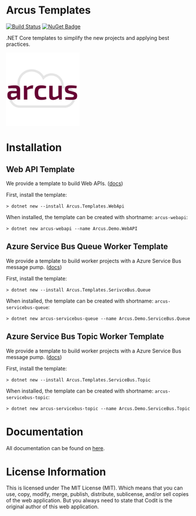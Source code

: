 # Arcus Templates
[![Build Status](https://dev.azure.com/codit/Arcus/_apis/build/status/Commit%20builds/CI%20-%20Arcus.Templates?branchName=master)](https://dev.azure.com/codit/Arcus/_build/latest?definitionId=765&branchName=master)
[![NuGet Badge](https://buildstats.info/nuget/Arcus.Templates.WebApi?includePreReleases=true)](https://www.nuget.org/packages/Arcus.Templates.WebApi/)

.NET Core templates to simplify the new projects and applying best practices.

![Arcus](https://raw.githubusercontent.com/arcus-azure/arcus/master/media/arcus.png)

# Installation

## Web API Template
We provide a template to build Web APIs. ([docs](https://templates.arcus-azure.net/features/web-api-template))

First, install the template:
```shell
> dotnet new --install Arcus.Templates.WebApi
```

When installed, the template can be created with shortname: `arcus-webapi`:
```shell
> dotnet new arcus-webapi --name Arcus.Demo.WebAPI
```

## Azure Service Bus Queue Worker Template
We provide a template to build worker projects with a Azure Service Bus message pump. ([docs](https://templates.arcus-azure.net/features/servicebus-queue-worker-template))

First, install the template:
```shell
> dotnet new --install Arcus.Templates.SerivceBus.Queue
```

When installed, the template can be created with shortname: `arcus-servicebus-queue`:
```shell
> dotnet new arcus-servicebus-queue --name Arcus.Demo.ServiceBus.Queue
```

## Azure Service Bus Topic Worker Template
We provide a template to build worker projects with a Azure Service Bus message pump. ([docs](https://templates.arcus-azure.net/features/servicebus-topic-worker-template))

First, install the template:
```shell
> dotnet new --install Arcus.Templates.ServiceBus.Topic
```

When installed, the template can be created with shortname: `arcus-servicebus-topic`:
```shell
> dotnet new arcus-servicebus-topic --name Arcus.Demo.ServiceBus.Topic
```

# Documentation

All documentation can be found on [here](https://templates.arcus-azure.net/).

# License Information
This is licensed under The MIT License (MIT). Which means that you can use, copy, modify, merge, publish, distribute, sublicense, and/or sell copies of the web application. But you always need to state that Codit is the original author of this web application.
